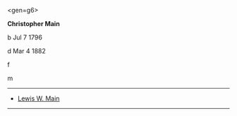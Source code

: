 <gen=g6>

<b>Christopher Main</b>

b Jul 7 1796

d Mar 4 1882

f

m

<hr>

- [Lewis W. Main](../g5/lewis_w_main.md)

<hr>

